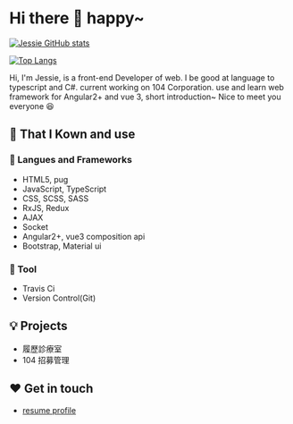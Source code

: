 # Hi there 👋 happy~

[![Jessie GitHub stats](https://github-readme-stats.vercel.app/api?username=JessieRabbit&show_icons=true&theme=gruvbox)](https://github.com/anuraghazra/github-readme-stats)

[![Top Langs](https://github-readme-stats.vercel.app/api/top-langs/?username=JessieRabbit)](https://github.com/anuraghazra/github-readme-stats)

Hi, I'm Jessie, is a front-end Developer of web. I be good at language to typescript and C#.
current working on 104 Corporation. use and learn web framework for Angular2+ and vue 3,
short introduction~ Nice to meet you everyone 😆


<h2>📌 That I Kown and use</h2>
<h3>📖 Langues and Frameworks</h3>

+ HTML5, pug
+ JavaScript, TypeScript
+ CSS, SCSS, SASS
+ RxJS, Redux
+ AJAX
+ Socket
+ Angular2+, vue3 composition api
+ Bootstrap, Material ui

<h3>🔧 Tool</h3>

+ Travis Ci
+ Version Control(Git)

<h2>💡 Projects</h2>

+ 履歷診療室
+ 104 招募管理

<h2>❤️ Get in touch</h2>

+ [resume profile](http://jessie-resume.nctu.me/)

